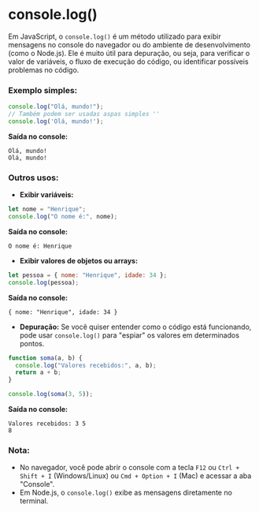 # console.log()

Em JavaScript, o `console.log()` é um método utilizado para exibir mensagens no console do navegador ou do ambiente de desenvolvimento (como o Node.js). Ele é muito útil para depuração, ou seja, para verificar o valor de variáveis, o fluxo de execução do código, ou identificar possíveis problemas no código.

### Exemplo simples:
```javascript
console.log("Olá, mundo!");
// Também podem ser usadas aspas simples ''
console.log('Olá, mundo!');
```
**Saída no console:**
```
Olá, mundo!
Olá, mundo!
```

### Outros usos:
- **Exibir variáveis:**
```javascript
let nome = "Henrique";
console.log("O nome é:", nome);
```

**Saída no console:**
```
O nome é: Henrique
```

- **Exibir valores de objetos ou arrays:**
```javascript
let pessoa = { nome: "Henrique", idade: 34 };
console.log(pessoa);
```

**Saída no console:**
```
{ nome: "Henrique", idade: 34 }
```

- **Depuração:**
Se você quiser entender como o código está funcionando, pode usar `console.log()` para "espiar" os valores em determinados pontos.

```javascript
function soma(a, b) {
  console.log("Valores recebidos:", a, b);
  return a + b;
}

console.log(soma(3, 5));
```

**Saída no console:**
```
Valores recebidos: 3 5
8
```

### Nota:
- No navegador, você pode abrir o console com a tecla `F12` ou `Ctrl + Shift + I` (Windows/Linux) ou `Cmd + Option + I` (Mac) e acessar a aba "Console".
- Em Node.js, o `console.log()` exibe as mensagens diretamente no terminal.